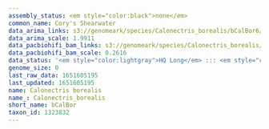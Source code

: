 ```yaml
---
assembly_status: <em style="color:black">none</em>
common_name: Cory's Shearwater
data_arima_links: s3://genomeark/species/Calonectris_borealis/bCalBor6/genomic_data/arima/<br>
data_arima_scale: 1.9911
data_pacbiohifi_bam_links: s3://genomeark/species/Calonectris_borealis/bCalBor6/genomic_data/pacbio_hifi/<br>
data_pacbiohifi_bam_scale: 0.2616
data_status: '<em style="color:lightgray">HQ Long</em> ::: <em style="color:lightgray">Long</em> ::: <em style="color:lightgray">Short</em> ::: <em style="color:lightgray">Phasing</em> ::: <em style="color:lightgray">Scaffolding</em>'
genome_size: 0
last_raw_data: 1651605195
last_updated: 1651605195
name: Calonectris borealis
name_: Calonectris_borealis
short_name: bCalBor
taxon_id: 1323832
---
```


